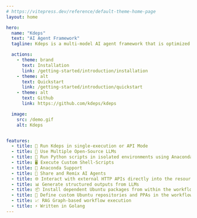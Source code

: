 ```yaml
---
# https://vitepress.dev/reference/default-theme-home-page
layout: home

hero:
  name: "Kdeps"
  text: "AI Agent Framework"
  tagline: Kdeps is a multi-model AI agent framework that is optimized for creating purpose-built Dockerized RAG AI agents APIs ready to be deployed in the cloud.

  actions:
    - theme: brand
      text: Installation
      link: /getting-started/introduction/installation
    - theme: alt
      text: Quickstart
      link: /getting-started/introduction/quickstart
    - theme: alt
      text: Github
      link: https://github.com/kdeps/kdeps

  image:
    src: /demo.gif
    alt: Kdeps


features:
  - title: 🚀 Run Kdeps in single-execution or API Mode
  - title: 🤖 Use Multiple Open-Source LLMs
  - title: 🐍 Run Python scripts in isolated environments using Anaconda
  - title: 🖥️ Execute Custom Shell-Scripts
  - title: 🧪 Anaconda Support
  - title: 🔄 Share and Remix AI Agents
  - title: 🌐 Interact with external HTTP APIs directly into the resource
  - title: 📊 Generate structured outputs from LLMs
  - title: 📦 Install dependent Ubuntu packages from within the workflow configuration
  - title: 📜 Define custom Ubuntu repositories and PPAs in the workflow
  - title: 📈 RAG Graph-based workflow execution
  - title: ⚡ Written in Golang
---
```


<script setup>
import DefaultTheme from 'vitepress/theme';
import '/public/custom.css';
</script>
